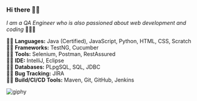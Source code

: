 ### Hi there 👋🏻

_I am a QA Engineer who is also passioned about web development and coding_ 👩🏻‍💻

:woman_cartwheeling: **Languages:** Java (Certified), JavaScript, Python, HTML, CSS, Scratch\
:lotus_position_woman: **Frameworks:** TestNG, Cucumber\
:biking_woman: **Tools:** Selenium, Postman, RestAssured\
:weight_lifting_woman: **IDE:** IntelliJ, Eclipse\
:golfing_woman: **Databases:** PLpgSQL, SQL, JDBC\
:lotus_position_woman: **Bug Tracking:** JIRA\
:woman_cartwheeling: **Build/CI/CD Tools:** Maven, Git, GitHub, Jenkins 

![giphy](https://user-images.githubusercontent.com/60116628/131928939-2bd76f2a-1270-4f65-b089-9ef13016b6c9.gif)
